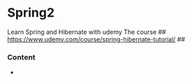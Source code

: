 # Spring2
Learn Spring and Hibernate with udemy
The course ## https://www.udemy.com/course/spring-hibernate-tutorial/ ##

### Content ###
-
